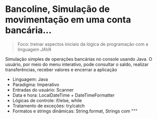 # Bancoline, Simulação de movimentação em uma conta bancária...

 > Foco: treinar aspectos iniciais da lógica de programação com a linguagem *JAVA*

Simulação simples de operações bancárias no console usando Java. O usuário, por meio do menu interativo, pode consultar o saldo, realizar transferências, receber valores e encerrar a aplicação

- Linguagem: Java
- Paradigma: Imperativo
- Entradas do usuário: Scanner
- Data e hora: LocalDateTime + DateTimeFormatter
- Lógicas de controle: if/else, while
- Tratamento de exceções: try/catch
- Formatos e strings dinâmicas: String.format, Strings com """
